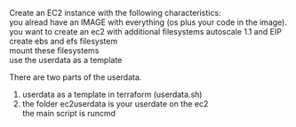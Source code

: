 Create an EC2 instance with the following characteristics:   
   you alread have an IMAGE with everything (os plus your code in the image).  
   you want to create an ec2 with additional filesystems
   autoscale 1.1 and EIP   
   create ebs and efs filesystem   
   mount these filesystems    
   use the userdata as a template   
   
There are two parts of the userdata.
1.  userdata as a template in terraform (userdata.sh)   
2.  the folder ec2userdata is your userdate on the ec2   
    the main script is runcmd   
